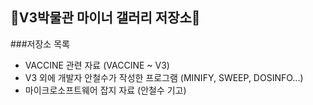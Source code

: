 ## 👾V3박물관 마이너 갤러리 저장소👾
  ###저장소 목록
  - VACCINE 관련 자료 (VACCINE ~ V3)
  - V3 외에 개발자 안철수가 작성한 프로그램 (MINIFY, SWEEP, DOSINFO...)
  - 마이크로소프트웨어 잡지 자료 (안철수 기고)

